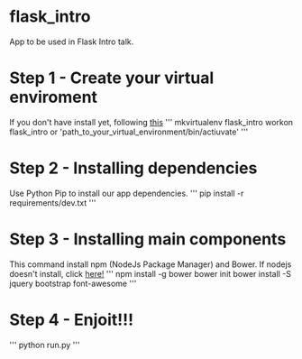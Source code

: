 # flask_intro
App to be used in Flask Intro talk.

# Step 1 - Create your virtual enviroment
If you don't have install yet, following  <a href="http://virtualenvwrapper.readthedocs.io/en/latest/install.html">this</a>
'''
mkvirtualenv flask_intro
workon flask_intro or 'path_to_your_virtual_environment/bin/actiuvate'
'''

# Step 2 - Installing dependencies
Use Python Pip to install our app dependencies.
'''
pip install -r requirements/dev.txt
'''

# Step 3 - Installing main components
This command install npm (NodeJs Package Manager) and Bower.
If nodejs doesn't install, click <a href="https://nodejs.org/es/">here!</a>
'''
npm install -g bower
bower init
bower install -S jquery bootstrap font-awesome
'''

# Step 4 - Enjoit!!!
'''
python run.py
'''